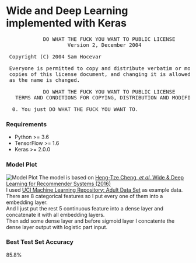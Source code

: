 # Wide and Deep Learning implemented with Keras
<pre>
            DO WHAT THE FUCK YOU WANT TO PUBLIC LICENSE
                    Version 2, December 2004

 Copyright (C) 2004 Sam Hocevar <sam@hocevar.net>

 Everyone is permitted to copy and distribute verbatim or modified
 copies of this license document, and changing it is allowed as long
 as the name is changed.

            DO WHAT THE FUCK YOU WANT TO PUBLIC LICENSE
   TERMS AND CONDITIONS FOR COPYING, DISTRIBUTION AND MODIFICATION

  0. You just DO WHAT THE FUCK YOU WANT TO.
</pre>

### Requirements
* Python >= 3.6
* TensorFlow >= 1.6
* Keras >= 2.0.0

### Model Plot
![Model Plot](https://github.com/kaitolucifer/wide-and-deep-learning-keras/blob/master/model.png)
The model is based on [Heng-Tze Cheng, *et al.* Wide & Deep Learning for Recommender Systems (2016)](https://arxiv.org/abs/1606.07792)<br/>
I used [UCI Machine Learning Repository: Adult Data Set](https://archive.ics.uci.edu/ml/datasets/adult) as example data.</br>
There are 8 categorical features so I put every one of them into a embedding layer.</br>
And I just put the rest 5 continuous feature into a dense layer and concatenate it with all embedding layers.</br>
Then add some dense layer and before sigmoid layer I concatente the dense layer output with logistic part input.</br>

### Best Test Set Accuracy
85.8%
